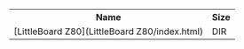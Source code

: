 <table>
<tr><th>Name</th><th>Size</th></tr>
<tr><td>
[LittleBoard Z80](LittleBoard Z80/index.html)
</td><td>DIR</td></tr>
</table>

